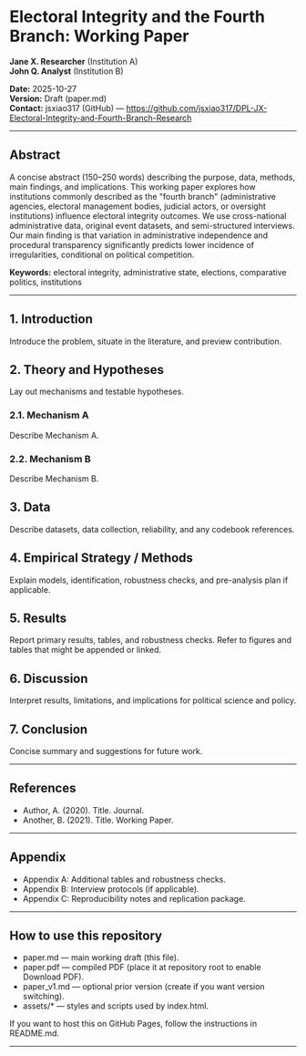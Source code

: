 # Electoral Integrity and the Fourth Branch: Working Paper

**Jane X. Researcher** (Institution A)  
**John Q. Analyst** (Institution B)  

**Date:** 2025-10-27  
**Version:** Draft (paper.md)  
**Contact:** jsxiao317 (GitHub) — https://github.com/jsxiao317/DPL-JX-Electoral-Integrity-and-Fourth-Branch-Research

---

## Abstract

A concise abstract (150–250 words) describing the purpose, data, methods, main findings, and implications. This working paper explores how institutions commonly described as the "fourth branch" (administrative agencies, electoral management bodies, judicial actors, or oversight institutions) influence electoral integrity outcomes. We use cross-national administrative data, original event datasets, and semi-structured interviews. Our main finding is that variation in administrative independence and procedural transparency significantly predicts lower incidence of irregularities, conditional on political competition.

**Keywords:** electoral integrity, administrative state, elections, comparative politics, institutions

---

## 1. Introduction

Introduce the problem, situate in the literature, and preview contribution.

## 2. Theory and Hypotheses

Lay out mechanisms and testable hypotheses.

### 2.1. Mechanism A

Describe Mechanism A.

### 2.2. Mechanism B

Describe Mechanism B.

## 3. Data

Describe datasets, data collection, reliability, and any codebook references.

## 4. Empirical Strategy / Methods

Explain models, identification, robustness checks, and pre-analysis plan if applicable.

## 5. Results

Report primary results, tables, and robustness checks. Refer to figures and tables that might be appended or linked.

## 6. Discussion

Interpret results, limitations, and implications for political science and policy.

## 7. Conclusion

Concise summary and suggestions for future work.

---

## References

- Author, A. (2020). Title. Journal.
- Another, B. (2021). Title. Working Paper.

---

## Appendix

- Appendix A: Additional tables and robustness checks.
- Appendix B: Interview protocols (if applicable).
- Appendix C: Reproducibility notes and replication package.

---

## How to use this repository

- paper.md — main working draft (this file).
- paper.pdf — compiled PDF (place it at repository root to enable Download PDF).
- paper_v1.md — optional prior version (create if you want version switching).
- assets/* — styles and scripts used by index.html.

If you want to host this on GitHub Pages, follow the instructions in README.md.

---

